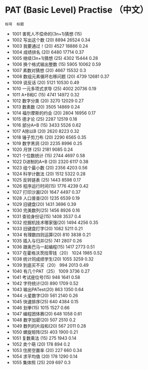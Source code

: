 # PAT (Basic Level) Practise （中文）

	标号	标题	
-	1001	害死人不偿命的(3n+1)猜想 (15)
-	1002	写出这个数 (20)	8894	26524	0.34
-	1003	我要通过！(20)	4527	18886	0.24
-	1004	成绩排名 (20)	6480	17714	0.37
-	1005	继续(3n+1)猜想 (25)	4302	15444	0.28
-	1006	换个格式输出整数 (15)	5905	10062	0.59
-	1007	素数对猜想 (20)	4667	15532	0.3
-	1008	数组元素循环右移问题 (20)	4739	12681	0.37
-	1009	说反话 (20)	5121	10530	0.49
- 1010	一元多项式求导 (25)	4002	20736	0.19
- 1011	A+B和C (15)	4741	14972	0.32
- 1012	数字分类 (20)	3270	12029	0.27
- 1013	数素数 (20)	3505	14869	0.24
- 1014	福尔摩斯的约会 (20)	2804	16956	0.17
- 1015	德才论 (25)	2287	12519	0.18
- 1016	部分A+B (15)	3433	5526	0.62
- 1017	A除以B (20)	2620	8223	0.32
- 1018	锤子剪刀布 (20)	2290	6565	0.35
- 1019	数字黑洞 (20)	2235	8996	0.25
- 1020	月饼 (25)	2181	9085	0.24
- 1021	个位数统计 (15)	2744	4697	0.58
- 1022	D进制的A+B (20)	2320	6117	0.38
- 1023	组个最小数 (20)	2356	4203	0.56
- 1024	科学计数法 (20)	1512	5322	0.28
- 1025	反转链表 (25)	1443	8598	0.17
- 1026	程序运行时间(15)	1776	4239	0.42
- 1027	打印沙漏(20)	1647	4497	0.37
- 1028	人口普查(20)	1235	6539	0.19
- 1029	旧键盘(20)	1431	3696	0.39
- 1030	完美数列(25)	1456	8926	0.16
- 1031	查验身份证(15)	1408	3537	0.4
- 1032	挖掘机技术哪家强(20)	1494	4256	0.35
- 1033	旧键盘打字(20)	1082	5211	0.21
- 1034	有理数四则运算(20)	810	3838	0.21
- 1035	插入与归并(25)	741	2807	0.26
- 1036	跟奥巴马一起编程(15)	1417	2773	0.51
- 1037	在霍格沃茨找零钱（20）	1024	1985	0.52
- 1038	统计同成绩学生(20)	1055	3259	0.32
- 1039	到底买不买（20）	994	2013	0.49
- 1040	有几个PAT（25）	1009	3736	0.27
- 1041	考试座位号(15)	948	1641	0.58
- 1042	字符统计(20)	890	1709	0.52
- 1043	输出PATest(20)	863	1350	0.64
- 1044	火星数字(20)	561	2140	0.26
- 1045	快速排序(25)	640	4384	0.15
- 1046	划拳(15)	1015	1527	0.66
- 1047	编程团体赛(20)	648	1058	0.61
- 1048	数字加密(20)	507	2510	0.2
- 1049	数列的片段和(20)	567	2011	0.28
- 1050	螺旋矩阵(25)	403	1900	0.21
- 1051	复数乘法 (15)	275	1943	0.14
- 1052	卖个萌 (20)	178	894	0.2
- 1053	住房空置率 (20)	227	660	0.34
- 1054	求平均值 (20)	178	1290	0.14
- 1055	集体照 (25)	209	697	0.3
